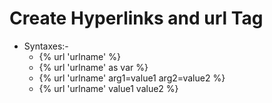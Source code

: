 # Create Hyperlinks and url Tag
- Syntaxes:-
    - {% url 'urlname' %}
    - {% url 'urlname' as var %}
    - {% url 'urlname' arg1=value1 arg2=value2 %}
    - {% url 'urlname' value1 value2 %}
